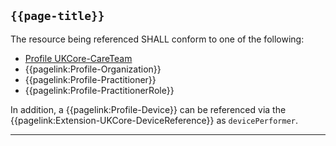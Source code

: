 ## <code>{{page-title}}</code>

The resource being referenced SHALL conform to one of the following:

- [Profile UKCore-CareTeam](https://simplifier.net/hl7fhirukcorer4/ukcore-careteam)
- {{pagelink:Profile-Organization}}
- {{pagelink:Profile-Practitioner}}
- {{pagelink:Profile-PractitionerRole}}

In addition, a {{pagelink:Profile-Device}} can be referenced via the {{pagelink:Extension-UKCore-DeviceReference}} as `devicePerformer`.

---